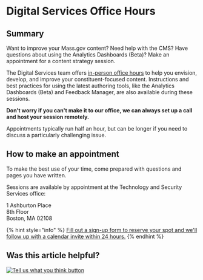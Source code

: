 # Digital Services Office Hours

## Summary

Want to improve your Mass.gov content? Need help with the CMS? Have questions about using the Analytics Dashboards \(Beta\)? Make an appointment for a content strategy session.

The Digital Services team offers [in-person office hours](https://calendly.com/digital-services-office-hours/signup) to help you envision, develop, and improve your constituent-focused content. Instructions and best practices for using the latest authoring tools, like the Analytics Dashboards \(Beta\) and Feedback Manager, are also available during these sessions.

**Don't worry if you can't make it to our office, we can always set up a call and host your session remotely.**

Appointments typically run half an hour, but can be longer if you need to discuss a particularly challenging issue.

## How to make an appointment

To make the best use of your time, come prepared with questions and pages you have written.

Sessions are available by appointment at the Technology and Security Services office:

1 Ashburton Place  
8th Floor  
Boston, MA 02108

{% hint style="info" %}
[Fill out a sign-up form to reserve your spot and we'll follow up with a calendar invite within 24 hours.](https://calendly.com/digital-services-office-hours/signup)
{% endhint %}

## Was this article helpful?

[![Tell us what you think button](https://blobscdn.gitbook.com/v0/b/gitbook-28427.appspot.com/o/assets%2F-LJ04qJGAHkvdE13BfdG%2F-LSz77NBAwnSNpMPT3df%2F-LSz7xSmyKXltd4avaCt%2FKB%20survey%20button%20POC%202.png?alt=media&token=8d071cab-8b95-48a3-a332-13e3fc8d9f96)](https://massgov.formstack.com/forms/mass_gov_knowledge_base_feedback?article=digital-services-office-hours)

